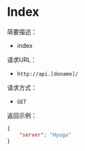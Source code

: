 # Index

简要描述：
- index

请求URL：
- `http://api.[doname]/`

请求方式：
- `GET`

返回示例：

```json
{
    "server": "Hyuga"
}
```
